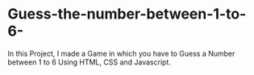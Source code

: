 # Guess-the-number-between-1-to-6-
In this Project, I made a Game in which you have to Guess a Number between 1 to 6 Using HTML, CSS and Javascript.
